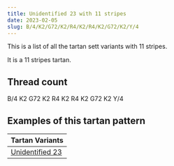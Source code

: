 ```yaml
---
title: Unidentified 23 with 11 stripes
date: 2023-02-05
slug: B/4/K2/G72/K2/R4/K2/R4/K2/G72/K2/Y/4
---
```

This is a list of all the tartan sett variants with 11 stripes.

It is a 11 stripes tartan.


## Thread count
B/4 K2 G72 K2 R4 K2 R4 K2 G72 K2 Y/4

## Examples of this tartan pattern

| Tartan Variants |
|---------------|
| [Unidentified 23](/variants/b/4/k2/g72/k2/r4/k2/r4/k2/g72/k2/y/4-b5480b0-g008000-k000000-rc00000-yf0c000)||
